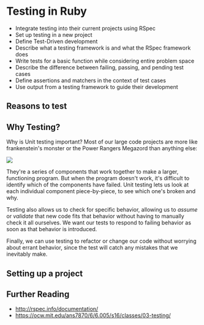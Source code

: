 # Testing in Ruby

* Integrate testing into their current projects using RSpec
* Set up testing in a new project
* Define Test-Driven development
* Describe what a testing framework is and what the RSpec framework does
* Write tests for a basic function while considering entire problem space
* Describe the difference between failing, passing, and pending test cases
* Define assertions and matchers in the context of test cases
* Use output from a testing framework to guide their development

## Reasons to test
## Why Testing?
Why is Unit testing important? Most of our large code projects are more like frankenstein's monster or the Power Rangers Megazord than anything else:

![](https://media.giphy.com/media/14lpUNhInOSz9S/giphy.gif)

They're a series of components that work together to make a larger, functioning program. But when the program doesn't work, it's difficult to identify which of the components have failed. Unit testing lets us look at each individual component piece-by-piece, to see which one's broken and why.

Testing also allows us to check for specific behavior, allowing us to _assume_ or _validate_ that new code fits that behavior without having to manually check it all ourselves. We want our tests to respond to failing behavior as soon as that behavior is introduced.

Finally, we can use testing to refactor or change our code without worrying about errant behavior, since the test will catch any mistakes that we inevitably make.

## Setting up a project

## Further Reading

* http://rspec.info/documentation/
* https://ocw.mit.edu/ans7870/6/6.005/s16/classes/03-testing/
